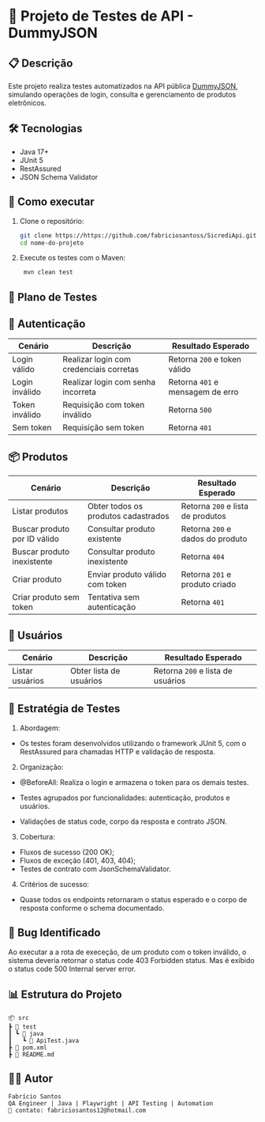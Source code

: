 # 🧪 Projeto de Testes de API - DummyJSON

## 📋 Descrição
Este projeto realiza testes automatizados na API pública [DummyJSON](https://dummyjson.com), simulando operações de login, consulta e gerenciamento de produtos eletrônicos.

## 🛠️ Tecnologias
- Java 17+
- JUnit 5
- RestAssured
- JSON Schema Validator

## 🚀 Como executar
1. Clone o repositório:
   ```bash
   git clone https://https://github.com/fabriciosantoss/SicrediApi.git
   cd nome-do-projeto

2. Execute os testes com o Maven:
   ```bash
    mvn clean test

## 🧪 Plano de Testes

## 🔐 Autenticação
| Cenário        | Descrição                               | Resultado Esperado               |
| -------------- | --------------------------------------- |----------------------------------|
| Login válido   | Realizar login com credenciais corretas | Retorna `200` e token válido     |
| Login inválido | Realizar login com senha incorreta      | Retorna `401` e mensagem de erro |
| Token inválido | Requisição com token inválido           | Retorna `500`                    |
| Sem token      | Requisição sem token                    | Retorna `401`                    |

## 📦 Produtos
| Cenário                      | Descrição                           | Resultado Esperado                |
| ---------------------------- | ----------------------------------- |-----------------------------------|
| Listar produtos              | Obter todos os produtos cadastrados | Retorna `200` e lista de produtos |
| Buscar produto por ID válido | Consultar produto existente         | Retorna `200` e dados do produto  |
| Buscar produto inexistente   | Consultar produto inexistente       | Retorna `404`                     |
| Criar produto                | Enviar produto válido com token     | Retorna `201` e produto criado    |
| Criar produto sem token      | Tentativa sem autenticação          | Retorna `401`                     |

## 👥 Usuários
| Cenário         | Descrição               | Resultado Esperado                |
| --------------- | ----------------------- | --------------------------------- |
| Listar usuários | Obter lista de usuários | Retorna `200` e lista de usuários |

## 🧭 Estratégia de Testes

1. Abordagem:

-    Os testes foram desenvolvidos utilizando o framework JUnit 5, com o RestAssured para chamadas HTTP e validação de resposta.

2. Organização:

- @BeforeAll: Realiza o login e armazena o token para os demais testes.
    
-  Testes agrupados por funcionalidades: autenticação, produtos e usuários.
    
- Validações de status code, corpo da resposta e contrato JSON.

3. Cobertura:
- Fluxos de sucesso (200 OK);
- Fluxos de exceção (401, 403, 404);
- Testes de contrato com JsonSchemaValidator.

4. Critérios de sucesso:
    
- Quase todos os endpoints retornaram o status esperado e o corpo de resposta conforme o schema documentado.
## 🧾 Bug Identificado
Ao executar a a rota de execeção, de um produto com o token inválido, o sistema deveria retornar o status code 403 Forbidden status. Mas é exibido o status code 500 Internal server error.

## 📊 Estrutura do Projeto
    
    📦 src
    ┣ 📂 test
    ┃ ┗ 📂 java
    ┃   ┗ 📜 ApiTest.java
    ┣ 📜 pom.xml
    ┣ 📜 README.md

## 🧑‍💻 Autor

    Fabrício Santos
    QA Engineer | Java | Playwright | API Testing | Automation
    📧 contato: fabriciosantos12@hotmail.com
    